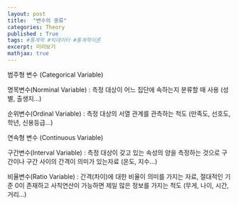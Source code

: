 ```yaml
---
layout: post
title:  "변수의 종류"
categories: Theory
published : True
tags: #통계학 #빅데이터 #통계학이론
excerpt: 미리보기
mathjax: true
---
```


범주형 변수 (Categorical Variable)

명목변수(Norminal Variable) : 측정 대상이 어느 집단에 속하는지 분류할 때 사용 (성별, 출생지...)

순위변수(Ordinal Variable) : 측정 대상의 서열 관계를 관측하는 척도 (만족도, 선호도, 학년, 신용등급...)





연속형 변수 (Continuous Variable)

구간변수(Interval Variable) : 측정 대상이 갖고 있는 속성의 양을 측정하는 것으로 구간이나 구간 사이의 간격이 의미가 있는자료 (온도, 지수...)

비율변수(Ratio Variable) : 간격(차이)에 대한 비율이 의미를 가지는 자료, 절대적인 기준 0이 존재하고 사칙연산이 가능하면 제일 많은 정보를 가지는 척도 (무게, 나이, 시간, 거리...)
